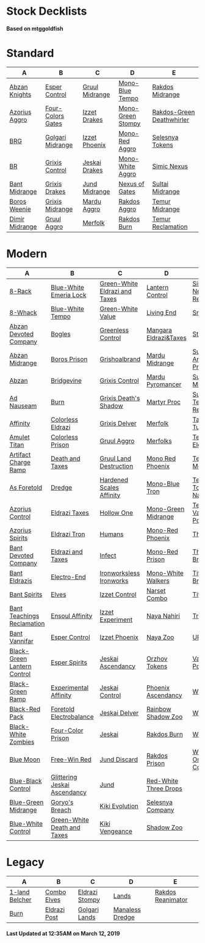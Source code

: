 # Stock Decklists
#### Based on mtggoldfish


# Standard

|                               A                                |                                  B                                   |                               C                                |                                  D                                   |                                          E                                           |
|----------------------------------------------------------------|----------------------------------------------------------------------|----------------------------------------------------------------|----------------------------------------------------------------------|--------------------------------------------------------------------------------------|
|[Abzan Knights](./mtggoldfish/Standard/decks/Abzan_Knights.md)  |[Esper Control](./mtggoldfish/Standard/decks/Esper_Control.md)        |[Gruul Midrange](./mtggoldfish/Standard/decks/Gruul_Midrange.md)|[Mono-Blue Tempo](./mtggoldfish/Standard/decks/Mono-Blue_Tempo.md)    |[Rakdos Midrange](./mtggoldfish/Standard/decks/Rakdos_Midrange.md)                    |
|[Azorius Aggro](./mtggoldfish/Standard/decks/Azorius_Aggro.md)  |[Four-Colors Gates](./mtggoldfish/Standard/decks/Four-Colors_Gates.md)|[Izzet Drakes](./mtggoldfish/Standard/decks/Izzet_Drakes.md)    |[Mono-Green Stompy](./mtggoldfish/Standard/decks/Mono-Green_Stompy.md)|[Rakdos-Green Deathwhirler](./mtggoldfish/Standard/decks/Rakdos-Green_Deathwhirler.md)|
|[BRG](./mtggoldfish/Standard/decks/BRG.md)                      |[Golgari Midrange](./mtggoldfish/Standard/decks/Golgari_Midrange.md)  |[Izzet Phoenix](./mtggoldfish/Standard/decks/Izzet_Phoenix.md)  |[Mono-Red Aggro](./mtggoldfish/Standard/decks/Mono-Red_Aggro.md)      |[Selesnya Tokens](./mtggoldfish/Standard/decks/Selesnya_Tokens.md)                    |
|[BR](./mtggoldfish/Standard/decks/BR.md)                        |[Grixis Control](./mtggoldfish/Standard/decks/Grixis_Control.md)      |[Jeskai Drakes](./mtggoldfish/Standard/decks/Jeskai_Drakes.md)  |[Mono-White Aggro](./mtggoldfish/Standard/decks/Mono-White_Aggro.md)  |[Simic Nexus](./mtggoldfish/Standard/decks/Simic_Nexus.md)                            |
|[Bant Midrange](./mtggoldfish/Standard/decks/Bant_Midrange.md)  |[Grixis Drakes](./mtggoldfish/Standard/decks/Grixis_Drakes.md)        |[Jund Midrange](./mtggoldfish/Standard/decks/Jund_Midrange.md)  |[Nexus of Gates](./mtggoldfish/Standard/decks/Nexus_of_Gates.md)      |[Sultai Midrange](./mtggoldfish/Standard/decks/Sultai_Midrange.md)                    |
|[Boros Weenie](./mtggoldfish/Standard/decks/Boros_Weenie.md)    |[Grixis Midrange](./mtggoldfish/Standard/decks/Grixis_Midrange.md)    |[Mardu Aggro](./mtggoldfish/Standard/decks/Mardu_Aggro.md)      |[Rakdos Aggro](./mtggoldfish/Standard/decks/Rakdos_Aggro.md)          |[Temur Midrange](./mtggoldfish/Standard/decks/Temur_Midrange.md)                      |
|[Dimir Midrange](./mtggoldfish/Standard/decks/Dimir_Midrange.md)|[Gruul Aggro](./mtggoldfish/Standard/decks/Gruul_Aggro.md)            |[Merfolk](./mtggoldfish/Standard/decks/Merfolk.md)              |[Rakdos Burn](./mtggoldfish/Standard/decks/Rakdos_Burn.md)            |[Temur Reclamation](./mtggoldfish/Standard/decks/Temur_Reclamation.md)                |


# Modern

|                                           A                                            |                                            B                                             |                                             C                                              |                                         D                                          |                                           E                                            |
|----------------------------------------------------------------------------------------|------------------------------------------------------------------------------------------|--------------------------------------------------------------------------------------------|------------------------------------------------------------------------------------|----------------------------------------------------------------------------------------|
|[8-Rack](./mtggoldfish/Modern/decks/8-Rack.md)                                          |[Blue-White Emeria Lock](./mtggoldfish/Modern/decks/Blue-White_Emeria_Lock.md)            |[Green-White Eldrazi and Taxes](./mtggoldfish/Modern/decks/Green-White_Eldrazi_and_Taxes.md)|[Lantern Control](./mtggoldfish/Modern/decks/Lantern_Control.md)                    |[Simic Nexus Reclamation](./mtggoldfish/Modern/decks/Simic_Nexus_Reclamation.md)        |
|[8-Whack](./mtggoldfish/Modern/decks/8-Whack.md)                                        |[Blue-White Tempo](./mtggoldfish/Modern/decks/Blue-White_Tempo.md)                        |[Green-White Value](./mtggoldfish/Modern/decks/Green-White_Value.md)                        |[Living End](./mtggoldfish/Modern/decks/Living_End.md)                              |[Sram-O's](./mtggoldfish/Modern/decks/Sram-O's.md)                                      |
|[Abzan Devoted Company](./mtggoldfish/Modern/decks/Abzan_Devoted_Company.md)            |[Bogles](./mtggoldfish/Modern/decks/Bogles.md)                                            |[Greenless Control](./mtggoldfish/Modern/decks/Greenless_Control.md)                        |[Mangara Eldrazi&amp;Taxes](./mtggoldfish/Modern/decks/Mangara_Eldrazi&amp;Taxes.md)|[Storm](./mtggoldfish/Modern/decks/Storm.md)                                            |
|[Abzan Midrange](./mtggoldfish/Modern/decks/Abzan_Midrange.md)                          |[Boros Prison](./mtggoldfish/Modern/decks/Boros_Prison.md)                                |[Grishoalbrand](./mtggoldfish/Modern/decks/Grishoalbrand.md)                                |[Mardu Midrange](./mtggoldfish/Modern/decks/Mardu_Midrange.md)                      |[Sultai Artifact Prison](./mtggoldfish/Modern/decks/Sultai_Artifact_Prison.md)          |
|[Abzan](./mtggoldfish/Modern/decks/Abzan.md)                                            |[Bridgevine](./mtggoldfish/Modern/decks/Bridgevine.md)                                    |[Grixis Control](./mtggoldfish/Modern/decks/Grixis_Control.md)                              |[Mardu Pyromancer](./mtggoldfish/Modern/decks/Mardu_Pyromancer.md)                  |[Sultai Midrange](./mtggoldfish/Modern/decks/Sultai_Midrange.md)                        |
|[Ad Nauseam](./mtggoldfish/Modern/decks/Ad_Nauseam.md)                                  |[Burn](./mtggoldfish/Modern/decks/Burn.md)                                                |[Grixis Death's Shadow](./mtggoldfish/Modern/decks/Grixis_Death's_Shadow.md)                |[Martyr Proc](./mtggoldfish/Modern/decks/Martyr_Proc.md)                            |[Sultai Teaching Reclamation](./mtggoldfish/Modern/decks/Sultai_Teaching_Reclamation.md)|
|[Affinity](./mtggoldfish/Modern/decks/Affinity.md)                                      |[Colorless Eldrazi](./mtggoldfish/Modern/decks/Colorless_Eldrazi.md)                      |[Grixis Delver](./mtggoldfish/Modern/decks/Grixis_Delver.md)                                |[Merfolk](./mtggoldfish/Modern/decks/Merfolk.md)                                    |[Taking Turns](./mtggoldfish/Modern/decks/Taking_Turns.md)                              |
|[Amulet Titan](./mtggoldfish/Modern/decks/Amulet_Titan.md)                              |[Colorless Prison](./mtggoldfish/Modern/decks/Colorless_Prison.md)                        |[Gruul Aggro](./mtggoldfish/Modern/decks/Gruul_Aggro.md)                                    |[Merfolks](./mtggoldfish/Modern/decks/Merfolks.md)                                  |[Temur Eldritch Kiki](./mtggoldfish/Modern/decks/Temur_Eldritch_Kiki.md)                |
|[Artifact Charge Ramp](./mtggoldfish/Modern/decks/Artifact_Charge_Ramp.md)              |[Death and Taxes](./mtggoldfish/Modern/decks/Death_and_Taxes.md)                          |[Gruul Land Destruction](./mtggoldfish/Modern/decks/Gruul_Land_Destruction.md)              |[Mono Red Phoenix](./mtggoldfish/Modern/decks/Mono_Red_Phoenix.md)                  |[Temur Moon](./mtggoldfish/Modern/decks/Temur_Moon.md)                                  |
|[As Foretold](./mtggoldfish/Modern/decks/As_Foretold.md)                                |[Dredge](./mtggoldfish/Modern/decks/Dredge.md)                                            |[Hardened Scales Affinity](./mtggoldfish/Modern/decks/Hardened_Scales_Affinity.md)          |[Mono-Blue Tron](./mtggoldfish/Modern/decks/Mono-Blue_Tron.md)                      |[Temur Tooth and Nail](./mtggoldfish/Modern/decks/Temur_Tooth_and_Nail.md)              |
|[Azorius Control](./mtggoldfish/Modern/decks/Azorius_Control.md)                        |[Eldrazi Taxes](./mtggoldfish/Modern/decks/Eldrazi_Taxes.md)                              |[Hollow One](./mtggoldfish/Modern/decks/Hollow_One.md)                                      |[Mono-Green Midrange](./mtggoldfish/Modern/decks/Mono-Green_Midrange.md)            |[Temur Vannifar Pod](./mtggoldfish/Modern/decks/Temur_Vannifar_Pod.md)                  |
|[Azorius Spirits](./mtggoldfish/Modern/decks/Azorius_Spirits.md)                        |[Eldrazi Tron](./mtggoldfish/Modern/decks/Eldrazi_Tron.md)                                |[Humans](./mtggoldfish/Modern/decks/Humans.md)                                              |[Mono-Red Phoenix](./mtggoldfish/Modern/decks/Mono-Red_Phoenix.md)                  |[The Rock](./mtggoldfish/Modern/decks/The_Rock.md)                                      |
|[Bant Devoted Company](./mtggoldfish/Modern/decks/Bant_Devoted_Company.md)              |[Eldrazi and Taxes](./mtggoldfish/Modern/decks/Eldrazi_and_Taxes.md)                      |[Infect](./mtggoldfish/Modern/decks/Infect.md)                                              |[Mono-Red Prison](./mtggoldfish/Modern/decks/Mono-Red_Prison.md)                    |[Through the Breach](./mtggoldfish/Modern/decks/Through_the_Breach.md)                  |
|[Bant Eldrazis](./mtggoldfish/Modern/decks/Bant_Eldrazis.md)                            |[Electro-End](./mtggoldfish/Modern/decks/Electro-End.md)                                  |[Ironworksless Ironworks](./mtggoldfish/Modern/decks/Ironworksless_Ironworks.md)            |[Mono-White Walkers](./mtggoldfish/Modern/decks/Mono-White_Walkers.md)              |[Titan Breach](./mtggoldfish/Modern/decks/Titan_Breach.md)                              |
|[Bant Spirits](./mtggoldfish/Modern/decks/Bant_Spirits.md)                              |[Elves](./mtggoldfish/Modern/decks/Elves.md)                                              |[Izzet Control](./mtggoldfish/Modern/decks/Izzet_Control.md)                                |[Narset Combo](./mtggoldfish/Modern/decks/Narset_Combo.md)                          |[TitanShift](./mtggoldfish/Modern/decks/TitanShift.md)                                  |
|[Bant Teachings Reclamation](./mtggoldfish/Modern/decks/Bant_Teachings_Reclamation.md)  |[Ensoul Affinity](./mtggoldfish/Modern/decks/Ensoul_Affinity.md)                          |[Izzet Experiment](./mtggoldfish/Modern/decks/Izzet_Experiment.md)                          |[Naya Nahiri](./mtggoldfish/Modern/decks/Naya_Nahiri.md)                            |[Tron](./mtggoldfish/Modern/decks/Tron.md)                                              |
|[Bant Vannifar](./mtggoldfish/Modern/decks/Bant_Vannifar.md)                            |[Esper Control](./mtggoldfish/Modern/decks/Esper_Control.md)                              |[Izzet Phoenix](./mtggoldfish/Modern/decks/Izzet_Phoenix.md)                                |[Naya Zoo](./mtggoldfish/Modern/decks/Naya_Zoo.md)                                  |[UR](./mtggoldfish/Modern/decks/UR.md)                                                  |
|[Black-Green Lantern Control](./mtggoldfish/Modern/decks/Black-Green_Lantern_Control.md)|[Esper Spirits](./mtggoldfish/Modern/decks/Esper_Spirits.md)                              |[Jeskai Ascendancy](./mtggoldfish/Modern/decks/Jeskai_Ascendancy.md)                        |[Orzhov Tokens](./mtggoldfish/Modern/decks/Orzhov_Tokens.md)                        |[Vannifar Pod](./mtggoldfish/Modern/decks/Vannifar_Pod.md)                              |
|[Black-Green Ramp](./mtggoldfish/Modern/decks/Black-Green_Ramp.md)                      |[Experimental Affinity](./mtggoldfish/Modern/decks/Experimental_Affinity.md)              |[Jeskai Control](./mtggoldfish/Modern/decks/Jeskai_Control.md)                              |[Phoenix Ascendancy](./mtggoldfish/Modern/decks/Phoenix_Ascendancy.md)              |[WG](./mtggoldfish/Modern/decks/WG.md)                                                  |
|[Black-Red Pack](./mtggoldfish/Modern/decks/Black-Red_Pack.md)                          |[Foretold Electrobalance](./mtggoldfish/Modern/decks/Foretold_Electrobalance.md)          |[Jeskai Delver](./mtggoldfish/Modern/decks/Jeskai_Delver.md)                                |[Rainbow Shadow Zoo](./mtggoldfish/Modern/decks/Rainbow_Shadow_Zoo.md)              |[WU](./mtggoldfish/Modern/decks/WU.md)                                                  |
|[Black-White Zombies](./mtggoldfish/Modern/decks/Black-White_Zombies.md)                |[Four-Color Prison](./mtggoldfish/Modern/decks/Four-Color_Prison.md)                      |[Jeskai](./mtggoldfish/Modern/decks/Jeskai.md)                                              |[Rakdos Burn](./mtggoldfish/Modern/decks/Rakdos_Burn.md)                            |[Whir Prison](./mtggoldfish/Modern/decks/Whir_Prison.md)                                |
|[Blue Moon](./mtggoldfish/Modern/decks/Blue_Moon.md)                                    |[Free-Win Red](./mtggoldfish/Modern/decks/Free-Win_Red.md)                                |[Jund Discard](./mtggoldfish/Modern/decks/Jund_Discard.md)                                  |[Rakdos Prison](./mtggoldfish/Modern/decks/Rakdos_Prison.md)                        |[White-Blue One-ofs Control](./mtggoldfish/Modern/decks/White-Blue_One-ofs_Control.md)  |
|[Blue-Black Control](./mtggoldfish/Modern/decks/Blue-Black_Control.md)                  |[Glittering Jeskai Ascendancy](./mtggoldfish/Modern/decks/Glittering_Jeskai_Ascendancy.md)|[Jund](./mtggoldfish/Modern/decks/Jund.md)                                                  |[Red-White Three Drops](./mtggoldfish/Modern/decks/Red-White_Three_Drops.md)        |                                                                                        |
|[Blue-Green Midrange](./mtggoldfish/Modern/decks/Blue-Green_Midrange.md)                |[Goryo's Breach](./mtggoldfish/Modern/decks/Goryo's_Breach.md)                            |[Kiki Evolution](./mtggoldfish/Modern/decks/Kiki_Evolution.md)                              |[Selesnya Company](./mtggoldfish/Modern/decks/Selesnya_Company.md)                  |                                                                                        |
|[Blue-White Control](./mtggoldfish/Modern/decks/Blue-White_Control.md)                  |[Green-White Death and Taxes](./mtggoldfish/Modern/decks/Green-White_Death_and_Taxes.md)  |[Kiki Vengeance](./mtggoldfish/Modern/decks/Kiki_Vengeance.md)                              |[Shadow Zoo](./mtggoldfish/Modern/decks/Shadow_Zoo.md)                              |                                                                                        |


# Legacy

|                              A                               |                            B                             |                              C                               |                               D                                |                                 E                                  |
|--------------------------------------------------------------|----------------------------------------------------------|--------------------------------------------------------------|----------------------------------------------------------------|--------------------------------------------------------------------|
|[1-land Belcher](./mtggoldfish/Legacy/decks/1-land_Belcher.md)|[Combo Elves](./mtggoldfish/Legacy/decks/Combo_Elves.md)  |[Eldrazi Stompy](./mtggoldfish/Legacy/decks/Eldrazi_Stompy.md)|[Lands](./mtggoldfish/Legacy/decks/Lands.md)                    |[Rakdos Reanimator](./mtggoldfish/Legacy/decks/Rakdos_Reanimator.md)|
|[Burn](./mtggoldfish/Legacy/decks/Burn.md)                    |[Eldrazi Post](./mtggoldfish/Legacy/decks/Eldrazi_Post.md)|[Golgari Lands](./mtggoldfish/Legacy/decks/Golgari_Lands.md)  |[Manaless Dredge](./mtggoldfish/Legacy/decks/Manaless_Dredge.md)|                                                                    |



#### Last Updated at 12:35AM on March 12, 2019